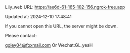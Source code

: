 Lily_web URL: https://ae6d-61-165-102-156.ngrok-free.app

Updated at: 2024-12-10 17:48:41

If you cannot open this URL, the server might be down.

Please contact: 

goley04@foxmail.com Or Wechat:GL_yeaH